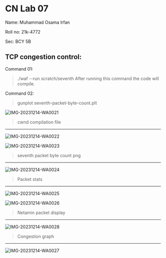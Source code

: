 # CN Lab 07
Name: Muhammad Osama Irfan

Roll no: 21k-4772

Sec: BCY 5B

## TCP congestion control:



Command 01:
> ./waf --run scratch/seventh
After running this command the code will compile.

Command 02:
> gunplot seventh-packet-byte-count.plt       


![IMG-20231214-WA0021](https://github.com/osamaairfan/Computer-Networks-Labs/assets/115397536/4642c9b9-5d2d-4543-a76c-3dc121707aee)

> cwnd compilation file
---      

![IMG-20231214-WA0022](https://github.com/osamaairfan/Computer-Networks-Labs/assets/115397536/3846b88f-00c8-4be3-80ff-36de2653844e)

![IMG-20231214-WA0023](https://github.com/osamaairfan/Computer-Networks-Labs/assets/115397536/f87382ba-b0fc-4fbe-97a3-6c9018529364)

> seventh packet byte count png
---     

![IMG-20231214-WA0024](https://github.com/osamaairfan/Computer-Networks-Labs/assets/115397536/978a8812-6faf-4cc3-9650-734cf39033f7)


> Packet stats    
---        

![IMG-20231214-WA0025](https://github.com/osamaairfan/Computer-Networks-Labs/assets/115397536/1330b981-2e90-4385-a7b3-d4d5ff3d421d)



![IMG-20231214-WA0026](https://github.com/osamaairfan/Computer-Networks-Labs/assets/115397536/7f650a03-0217-4c18-a522-ce52cec6af65)

> Netamin packet display     
---    
![IMG-20231214-WA0028](https://github.com/osamaairfan/Computer-Networks-Labs/assets/115397536/ed09c23b-367e-408c-a69f-7e4506a2d250)

> Congestion graph     
---    
![IMG-20231214-WA0027](https://github.com/osamaairfan/Computer-Networks-Labs/assets/115397536/1e070690-6300-429a-971b-4e2c75357404)






